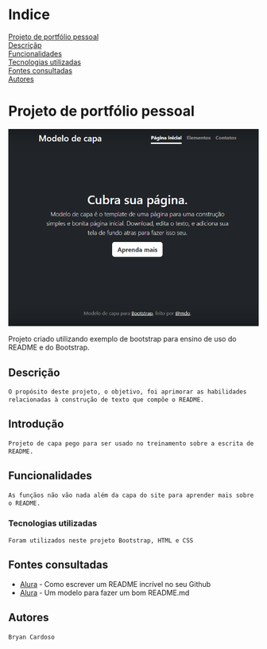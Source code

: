 # Indice

[Projeto de portfólio pessoal](#projeto-de-portf%C3%B3lio-pessoal)  
[Descriçãp](#descri%C3%A7a%C3%B5)  
[Funcionalidades](#introdu%C3%A7%C3%A3o)  
[Tecnologias utilizadas](#funcionalidades)  
[Fontes consultadas](#fontes-consultadas)  
[Autores](#autores)  

# Projeto de portfólio pessoal  

![Capa do projeto](img/capa.PNG.png)

Projeto criado utilizando exemplo de bootstrap para ensino de uso do README e do Bootstrap.

##   Descrição 
```
O propósito deste projeto, o objetivo, foi aprimorar as habilidades relacionadas à construção de texto que compõe o README.
```
##   Introdução
```
Projeto de capa pego para ser usado no treinamento sobre a escrita de README.
```
##   Funcionalidades
```
As funçãos não vão nada além da capa do site para aprender mais sobre o README.
```
### Tecnologias utilizadas
```
Foram utilizados neste projeto Bootstrap, HTML e CSS
```

## Fontes consultadas

* [Alura](https://www.alura.com.br/artigos/escrever-bom-readme) - Como escrever um README incrível no seu Github
* [Alura](https://gist.github.com/lohhans/f8da0b147550df3f96914d3797e9fb89-) - Um modelo para fazer um bom README.md
## Autores
```
Bryan Cardoso
```